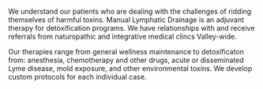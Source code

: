 <!-- 
Page content for MLD
 -->

We understand our patients who are dealing with the challenges of ridding themselves of harmful toxins. Manual Lymphatic Drainage is an adjuvant therapy for detoxification programs. We have relationships with and receive referrals from naturopathic and integrative medical clincs Valley-wide.

Our therapies range from general wellness maintenance to detoxificaton from: anesthesia, chemotherapy and other drugs, acute or disseminated Lyme disease, mold exposure, and other environmental toxins. We develop custom protocols for each individual case.

